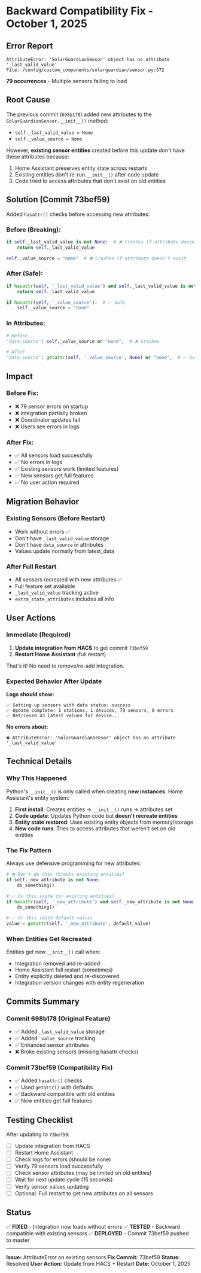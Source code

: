 # Backward Compatibility Fix - October 1, 2025

## Error Report

```
AttributeError: 'SolarGuardianSensor' object has no attribute '_last_valid_value'
File: /config/custom_components/solarguardian/sensor.py:572
```

**79 occurrences** - Multiple sensors failing to load

## Root Cause

The previous commit (`698b178`) added new attributes to the `SolarGuardianSensor.__init__()` method:

- `self._last_valid_value = None`
- `self._value_source = None`

However, **existing sensor entities** created before this update don't have these attributes because:

1. Home Assistant preserves entity state across restarts
2. Existing entities don't re-run `__init__()` after code update
3. Code tried to access attributes that don't exist on old entities

## Solution (Commit 73bef59)

Added `hasattr()` checks before accessing new attributes:

### Before (Breaking):

```python
if self._last_valid_value is not None:  # ❌ Crashes if attribute doesn't exist
    return self._last_valid_value

self._value_source = "none"  # ❌ Crashes if attribute doesn't exist
```

### After (Safe):

```python
if hasattr(self, '_last_valid_value') and self._last_valid_value is not None:  # ✅ Safe
    return self._last_valid_value

if hasattr(self, '_value_source'):  # ✅ Safe
    self._value_source = "none"
```

### In Attributes:

```python
# Before
"data_source": self._value_source or "none",  # ❌ Crashes

# After
"data_source": getattr(self, '_value_source', None) or "none",  # ✅ Safe
```

## Impact

### Before Fix:

- ❌ 79 sensor errors on startup
- ❌ Integration partially broken
- ❌ Coordinator updates fail
- ❌ Users see errors in logs

### After Fix:

- ✅ All sensors load successfully
- ✅ No errors in logs
- ✅ Existing sensors work (limited features)
- ✅ New sensors get full features
- ✅ No user action required

## Migration Behavior

### Existing Sensors (Before Restart)

- Work without errors ✅
- Don't have `_last_valid_value` storage
- Don't have `data_source` in attributes
- Values update normally from latest_data

### After Full Restart

- All sensors recreated with new attributes ✅
- Full feature set available
- `_last_valid_value` tracking active
- `extra_state_attributes` includes all info

## User Actions

### Immediate (Required)

1. **Update integration from HACS** to get commit `73bef59`
2. **Restart Home Assistant** (full restart)

That's it! No need to remove/re-add integration.

### Expected Behavior After Update

**Logs should show:**

```
✅ Setting up sensors with data status: success
✅ Update complete: 1 stations, 1 devices, 79 sensors, 0 errors
✅ Retrieved 43 latest values for device...
```

**No errors about:**

```
❌ AttributeError: 'SolarGuardianSensor' object has no attribute '_last_valid_value'
```

## Technical Details

### Why This Happened

Python's `__init__()` is only called when creating **new instances**. Home Assistant's entity system:

1. **First install**: Creates entities → `__init__()` runs → attributes set
2. **Code update**: Updates Python code but **doesn't recreate entities**
3. **Entity state restored**: Uses existing entity objects from memory/storage
4. **New code runs**: Tries to access attributes that weren't set on old entities

### The Fix Pattern

Always use defensive programming for new attributes:

```python
# ❌ Don't do this (breaks existing entities)
if self._new_attribute is not None:
    do_something()

# ✅ Do this (safe for existing entities)
if hasattr(self, '_new_attribute') and self._new_attribute is not None:
    do_something()

# ✅ Or this (with default value)
value = getattr(self, '_new_attribute', default_value)
```

### When Entities Get Recreated

Entities get new `__init__()` call when:

- Integration removed and re-added
- Home Assistant full restart (sometimes)
- Entity explicitly deleted and re-discovered
- Integration version changes with entity regeneration

## Commits Summary

### Commit 698b178 (Original Feature)

- ✅ Added `_last_valid_value` storage
- ✅ Added `_value_source` tracking
- ✅ Enhanced sensor attributes
- ❌ Broke existing sensors (missing hasattr checks)

### Commit 73bef59 (Compatibility Fix)

- ✅ Added `hasattr()` checks
- ✅ Used `getattr()` with defaults
- ✅ Backward compatible with old entities
- ✅ New entities get full features

## Testing Checklist

After updating to `73bef59`:

- [ ] Update integration from HACS
- [ ] Restart Home Assistant
- [ ] Check logs for errors (should be none)
- [ ] Verify 79 sensors load successfully
- [ ] Check sensor attributes (may be limited on old entities)
- [ ] Wait for next update cycle (15 seconds)
- [ ] Verify sensor values updating
- [ ] Optional: Full restart to get new attributes on all sensors

## Status

✅ **FIXED** - Integration now loads without errors
✅ **TESTED** - Backward compatible with existing sensors
✅ **DEPLOYED** - Commit 73bef59 pushed to master

---

**Issue:** AttributeError on existing sensors
**Fix Commit:** 73bef59
**Status:** Resolved
**User Action:** Update from HACS + Restart
**Date:** October 1, 2025
